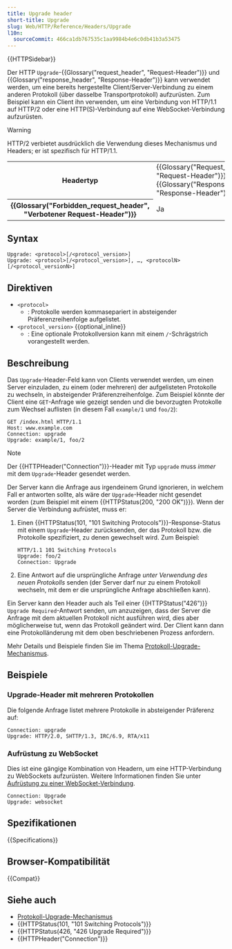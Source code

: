 ```yaml
---
title: Upgrade header
short-title: Upgrade
slug: Web/HTTP/Reference/Headers/Upgrade
l10n:
  sourceCommit: 466ca1db767535c1aa9984b4e6c0db41b3a53475
---
```


{{HTTPSidebar}}

Der HTTP `Upgrade`-{{Glossary("request_header", "Request-Header")}} und {{Glossary("response_header", "Response-Header")}} kann verwendet werden, um eine bereits hergestellte Client/Server-Verbindung zu einem anderen Protokoll (über dasselbe Transportprotokoll) aufzurüsten.
Zum Beispiel kann ein Client ihn verwenden, um eine Verbindung von HTTP/1.1 auf HTTP/2 oder eine HTTP(S)-Verbindung auf eine WebSocket-Verbindung aufzurüsten.

> [!WARNING]
> HTTP/2 verbietet ausdrücklich die Verwendung dieses Mechanismus und Headers; er ist spezifisch für HTTP/1.1.

<table class="properties">
  <tbody>
    <tr>
      <th scope="row">Headertyp</th>
      <td>
        {{Glossary("Request_header", "Request-Header")}},
        {{Glossary("Response_header", "Response-Header")}}
      </td>
    </tr>
    <tr>
      <th scope="row">{{Glossary("Forbidden_request_header", "Verbotener Request-Header")}}</th>
      <td>Ja</td>
    </tr>
  </tbody>
</table>

## Syntax

```http
Upgrade: <protocol>[/<protocol_version>]
Upgrade: <protocol>[/<protocol_version>], …, <protocolN>[/<protocol_versionN>]
```

## Direktiven

- `<protocol>`
  - : Protokolle werden kommasepariert in absteigender Präferenzreihenfolge aufgelistet.
- `<protocol_version>` {{optional_inline}}
  - : Eine optionale Protokollversion kann mit einem `/`-Schrägstrich vorangestellt werden.

## Beschreibung

Das `Upgrade`-Header-Feld kann von Clients verwendet werden, um einen Server einzuladen, zu einem (oder mehreren) der aufgelisteten Protokolle zu wechseln, in absteigender Präferenzreihenfolge.
Zum Beispiel könnte der Client eine `GET`-Anfrage wie gezeigt senden und die bevorzugten Protokolle zum Wechsel auflisten (in diesem Fall `example/1` und `foo/2`):

```http
GET /index.html HTTP/1.1
Host: www.example.com
Connection: upgrade
Upgrade: example/1, foo/2
```

> [!NOTE]
> Der {{HTTPHeader("Connection")}}-Header mit Typ `upgrade` muss _immer_ mit dem `Upgrade`-Header gesendet werden.

Der Server kann die Anfrage aus irgendeinem Grund ignorieren, in welchem Fall er antworten sollte, als wäre der `Upgrade`-Header nicht gesendet worden (zum Beispiel mit einem {{HTTPStatus(200, "200 OK")}}).
Wenn der Server die Verbindung aufrüstet, muss er:

1. Einen {{HTTPStatus(101, "101 Switching Protocols")}}-Response-Status mit einem `Upgrade`-Header zurücksenden, der das Protokoll bzw. die Protokolle spezifiziert, zu denen gewechselt wird. Zum Beispiel:

   ```http
   HTTP/1.1 101 Switching Protocols
   Upgrade: foo/2
   Connection: Upgrade
   ```

2. Eine Antwort auf die ursprüngliche Anfrage _unter Verwendung des neuen Protokolls_ senden (der Server darf nur zu einem Protokoll wechseln, mit dem er die ursprüngliche Anfrage abschließen kann).

Ein Server kann den Header auch als Teil einer {{HTTPStatus("426")}} `Upgrade Required`-Antwort senden, um anzuzeigen, dass der Server die Anfrage mit dem aktuellen Protokoll nicht ausführen wird, dies aber möglicherweise tut, wenn das Protokoll geändert wird. Der Client kann dann eine Protokolländerung mit dem oben beschriebenen Prozess anfordern.

Mehr Details und Beispiele finden Sie im Thema [Protokoll-Upgrade-Mechanismus](/de/docs/Web/HTTP/Guides/Protocol_upgrade_mechanism).

## Beispiele

### Upgrade-Header mit mehreren Protokollen

Die folgende Anfrage listet mehrere Protokolle in absteigender Präferenz auf:

```http
Connection: upgrade
Upgrade: HTTP/2.0, SHTTP/1.3, IRC/6.9, RTA/x11
```

### Aufrüstung zu WebSocket

Dies ist eine gängige Kombination von Headern, um eine HTTP-Verbindung zu WebSockets aufzurüsten.
Weitere Informationen finden Sie unter [Aufrüstung zu einer WebSocket-Verbindung](/de/docs/Web/HTTP/Guides/Protocol_upgrade_mechanism#upgrading_to_a_websocket_connection).

```http
Connection: Upgrade
Upgrade: websocket
```

## Spezifikationen

{{Specifications}}

## Browser-Kompatibilität

{{Compat}}

## Siehe auch

- [Protokoll-Upgrade-Mechanismus](/de/docs/Web/HTTP/Guides/Protocol_upgrade_mechanism)
- {{HTTPStatus(101, "101 Switching Protocols")}}
- {{HTTPStatus(426, "426 Upgrade Required")}}
- {{HTTPHeader("Connection")}}
